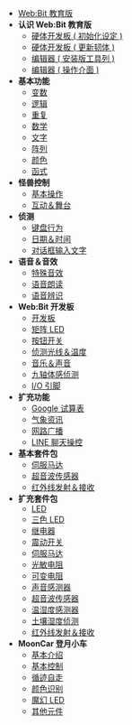 - [Web:Bit 教育版](education/index.md)
- **认识 Web:Bit 教育版**
  - [硬体开发板 ( 初始化设定 )](education/info/setup.md)
  - [硬体开发板 ( 更新韧体 )](education/info/ota.md)
  - [编辑器 ( 安装版工具列 )](education/info/toolbar.md)
  - [编辑器 ( 操作介面 )](education/info/interface.md)
- **基本功能**
  - [变数](education/basic/variables.md) 
  - [逻辑](education/basic/logic.md)
  - [重复](education/basic/loop.md)
  - [数学](education/basic/math.md)
  - [文字](education/basic/text.md)
  - [阵列](education/basic/array.md)
  - [颜色](education/basic/color.md)
  - [函式](education/basic/function.md)
- **怪兽控制**
  - [基本操作](education/monster/basic.md)
  - [互动＆舞台](education/monster/event.md)
- **侦测**
  - [键盘行为](education/detect/keyboard.md)
  - [日期＆时间](education/detect/time.md)
  - [对话框输入文字](education/detect/input.md)
- **语音＆音效**
  - [特殊音效](education/sound/sound-effect.md)
  - [语音朗读](education/sound/speak-aloud.md)
  - [语音辨识](education/sound/speech-recognition.md)
- **Web:Bit 开发板**
  - [开发板](education/board/board.md)
  - [矩阵 LED](education/board/rgbled-matrix.md)
  - [按钮开关](education/board/ab-button.md)
  - [侦测光线＆温度](education/board/photocell-thermistor.md)
  - [音乐＆声音](education/board/buzzer.md)
  - [九轴体感侦测](education/board/mpu9250.md)
  - [I/O 引脚](education/board/io-pin.md)
- **扩充功能**
  - [Google 试算表](education/extension/google-spreadsheet.md)
  - [气象资讯](education/extension/weather.md)
  - [网路广播](education/extension/broadcast.md)
  - [LINE 聊天操控](education/extension/line.md)
- **基本套件包**
  - [伺服马达](education/extension-basic-package/servo.md)
  - [超音波传感器](education/extension-basic-package/ultrasonic.md)
  - [红外线发射＆接收](education/extension-basic-package/ir.md)
- **扩充套件包**
  - [LED](education/extension-full-package/led.md)
  - [三色 LED](education/extension-full-package/rgbled.md)
  - [继电器](education/extension-full-package/relay.md)
  - [震动开关](education/extension-full-package/vibration.md)
  - [伺服马达](education/extension-full-package/servo.md)
  - [光敏电阻](education/extension-full-package/photocell.md)
  - [可变电阻](education/extension-full-package/pot.md)
  - [声音感测器](education/extension-full-package/sound.md)
  - [超音波传感器](education/extension-full-package/ultrasonic.md)
  - [温湿度感测器](education/extension-full-package/dht11.md)
  - [土壤湿度侦测](education/extension-full-package/soil.md)
  - [红外线发射＆接收](education/extension-full-package/ir.md)
- **MoonCar 登月小车**
  - [基本介绍](education/extension-mooncar/mooncar.md)
  - [基本控制](education/extension-mooncar/control.md)
  - [循迹自走](education/extension-mooncar/track.md)
  - [颜色识别](education/extension-mooncar/color-tracking.md)
  - [魔幻 LED](education/extension-mooncar/magic-led.md)
  - [其他元件](education/extension-mooncar/other.md)
